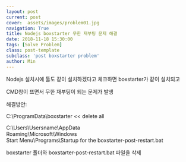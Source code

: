 ```yaml
---
layout: post
current: post
cover:  assets/images/problem01.jpg
navigation: True
title: Nodejs boxstarter 무한 재부팅 문제 해결
date: 2018-11-18 15:30:00
tags: [Solve Problem]
class: post-template
subclass: 'post boxstarter problem'
author: Min
---
```


Nodejs 설치시에 툴도 같이 설치하겠다고 체크하면 boxstarter가 같이 설치되고

CMD창이 뜨면서 무한 재부팅이 되는 문제가 발생



해결방안:

C:\ProgramData\boxstarter << delete all

C:\Users\Usersname\AppData\
Roaming\Microsoft\Windows\
Start Menu\Programs\Startup for the boxstarter-post-restart.bat




boxstarter 폴더와 boxstarter-post-restart.bat 파일을 삭제

